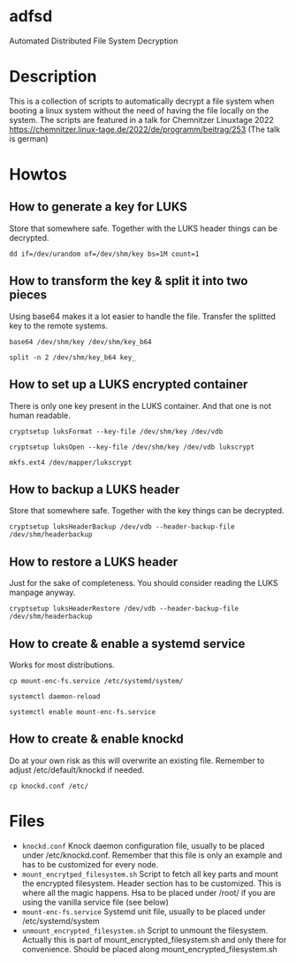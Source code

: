 # adfsd
Automated Distributed File System Decryption

# Description
This is a collection of scripts to automatically decrypt a file system when booting a linux system without the need of having the file locally on the system. The scripts are featured in a talk for Chemnitzer Linuxtage 2022 https://chemnitzer.linux-tage.de/2022/de/programm/beitrag/253 (The talk is german)

# Howtos
## How to generate a key for LUKS
Store that somewhere safe. Together with the LUKS header things can be decrypted.

`dd if=/dev/urandom of=/dev/shm/key bs=1M count=1`

## How to transform the key & split it into two pieces
Using base64 makes it a lot easier to handle the file. Transfer the splitted key to the remote systems.

`base64 /dev/shm/key /dev/shm/key_b64`

`split -n 2 /dev/shm/key_b64 key_`

## How to set up a LUKS encrypted container
There is only one key present in the LUKS container. And that one is not human readable.

`cryptsetup luksFormat --key-file /dev/shm/key /dev/vdb`

`cryptsetup luksOpen --key-file /dev/shm/key /dev/vdb lukscrypt`

`mkfs.ext4 /dev/mapper/lukscrypt`

## How to backup a LUKS header
Store that somewhere safe. Together with the key things can be decrypted.

`cryptsetup luksHeaderBackup /dev/vdb --header-backup-file /dev/shm/headerbackup`

## How to restore a LUKS header
Just for the sake of completeness. You should consider reading the LUKS manpage anyway.

`cryptsetup luksHeaderRestore /dev/vdb --header-backup-file /dev/shm/headerbackup`

## How to create & enable a systemd service
Works for most distributions.

`cp mount-enc-fs.service /etc/systemd/system/`

`systemctl daemon-reload`

`systemctl enable mount-enc-fs.service`

## How to create & enable knockd
Do at your own risk as this will overwrite an existing file. Remember to adjust /etc/default/knockd if needed.

`cp knockd.conf /etc/`

# Files
- `knockd.conf` Knock daemon configuration file, usually to be placed under /etc/knockd.conf. Remember that this file is only an example and has to be customized for every node.
- `mount_encrytped_filesystem.sh` Script to fetch all key parts and mount the encrypted filesystem. Header section has to be customized. This is where all the magic happens. Hsa to be placed under /root/ if you are using the vanilla service file (see below)
- `mount-enc-fs.service` Systemd unit file, usually to be placed under /etc/systemd/system
- `unmount_encrypted_filesystem.sh` Script to unmount the filesystem. Actually this is part of mount_encrypted_filesystem.sh and only there for convenience. Should be placed along mount_encrypted_filesystem.sh

